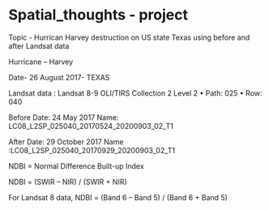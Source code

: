 # Spatial_thoughts - project
Topic - Hurrican Harvey destruction on US state Texas using before and after Landsat data

Hurricane – Harvey

Date- 26 August 2017- TEXAS

Landsat data : Landsat 8-9 OLI/TIRS Collection 2 Level 2
•	Path: 025
•	Row: 040

Before 
Date: 24  May 2017
Name: LC08_L2SP_025040_20170524_20200903_02_T1 

After
Date: 29 October 2017
Name :LC08_L2SP_025040_20170929_20200903_02_T1

NDBI = Normal Difference Built-up Index 

NDBI = (SWIR – NIR) / (SWIR + NIR)

For Landsat 8 data, NDBI = (Band 6 – Band 5) / (Band 6 + Band 5)
